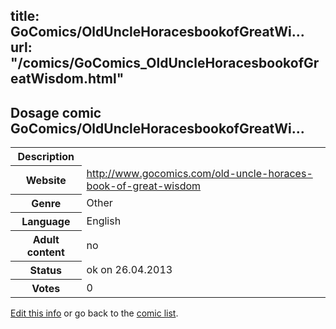 title: GoComics/OldUncleHoracesbookofGreatWi...
url: "/comics/GoComics_OldUncleHoracesbookofGreatWisdom.html"
---
Dosage comic GoComics/OldUncleHoracesbookofGreatWi...
-----------------------------------------

<p id="msg"></p>
<script type="text/javascript">
if (window.location.search === '?edit_info_mail=sent_ok') {
  var elem = document.getElementById("msg");
  elem.innerHTML = 'Edited information sucessfully sent.';
  elem.className = 'ok';
}
</script>
<table class="comicinfo">
<tr>
<th>Description</th><td></td>
</tr>
<tr>
<th>Website</th><td><a href="http://www.gocomics.com/old-uncle-horaces-book-of-great-wisdom">http://www.gocomics.com/old-uncle-horaces-book-of-great-wisdom</a></td>
</tr>
<tr>
<th>Genre</th><td>Other</td>
</tr>
<tr>
<th>Language</th><td>English</td>
</tr>
<tr>
<th>Adult content</th><td>no</td>
</tr>
<tr>
<th>Status</th><td>ok on 26.04.2013</td>
</tr>
<tr>
<th>Votes</th><td>0</td>
</tr>
</table>

[Edit this info](GoComics_OldUncleHoracesbookofGreatWisdom_edit.html) or go back to the [comic list](../comic-index.html).
